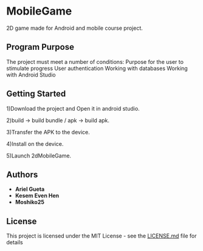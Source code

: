 # MobileGame
2D game made for Android and mobile course project.

## Program Purpose
The project must meet a number of conditions:
Purpose for the user to stimulate progress
User authentication
Working with databases
Working with Android Studio

## Getting Started
1)Download the project and Open it in android studio.

2)build -> build bundle / apk -> build apk.

3)Transfer the APK to the device.

4)Install on the device.

5)Launch 2dMobileGame.

## Authors
* **Ariel Gueta**
* **Kesem Even Hen**
* **Moshiko25**

## License
This project is licensed under the MIT License - see the [LICENSE.md](LICENSE.md) file for details
